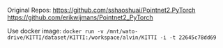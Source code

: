 Original Repos:
https://github.com/sshaoshuai/Pointnet2.PyTorch <br/>
https://github.com/erikwijmans/Pointnet2_PyTorch <br/>

Use docker image:
`docker run -v /mnt/wato-drive/KITTI/dataset/KITTI:/workspace/alvin/KITTI -i -t 22645c78dd69`
